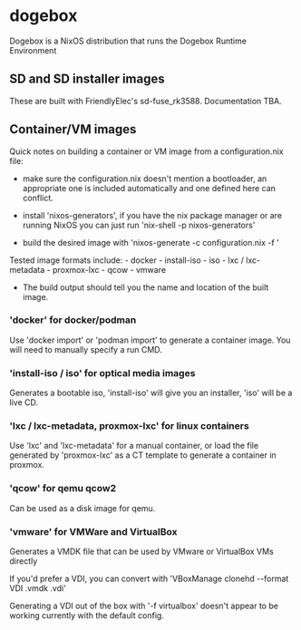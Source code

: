 # dogebox
Dogebox is a NixOS distribution that runs the Dogebox Runtime Environment

## SD and SD installer images

  These are built with FriendlyElec's sd-fuse_rk3588.  Documentation TBA.

## Container/VM images
Quick notes on building a container or VM image from a configuration.nix file:

 - make sure the configuration.nix doesn't mention a bootloader, an appropriate one is included automatically and one defined here can conflict.

 - install 'nixos-generators', if you have the nix package manager or are running NixOS you can just run 'nix-shell -p nixos-generators'

 - build the desired image with 'nixos-generate -c configuration.nix -f <format>'

  Tested image formats include:
    - docker
    - install-iso
    - iso
    - lxc / lxc-metadata
    - proxmox-lxc
    - qcow
    - vmware

 - The build output should tell you the name and location of the built image.

### 'docker' for docker/podman
Use 'docker import' or 'podman import' to generate a container image.  You will need to manually specify a run CMD.

### 'install-iso / iso' for optical media images
Generates a bootable iso, 'install-iso' will give you an installer, 'iso' will be a live CD.

### 'lxc / lxc-metadata, proxmox-lxc' for linux containers
Use 'lxc' and 'lxc-metadata' for a manual container, or load the file generated by 'proxmox-lxc' as a CT template to generate a container in proxmox.

### 'qcow' for qemu qcow2
Can be used as a disk image for qemu.

### 'vmware' for VMWare and VirtualBox
Generates a VMDK file that can be used by VMware or VirtualBox VMs directly

If you'd prefer a VDI, you can convert with 'VBoxManage clonehd --format VDI <from>.vmdk <to>.vdi'

Generating a VDI out of the box with '-f virtualbox' doesn't appear to be working currently with the default config.
